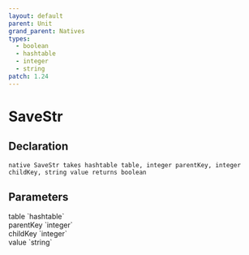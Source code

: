 ```yaml
---
layout: default
parent: Unit
grand_parent: Natives
types:
  - boolean
  - hashtable
  - integer
  - string
patch: 1.24
---
```


# SaveStr

## Declaration

```
native SaveStr takes hashtable table, integer parentKey, integer childKey, string value returns boolean
```

## Parameters
<dl>
  <dt>table `hashtable`</dt>
  <dd></dd>

  <dt>parentKey `integer`</dt>
  <dd></dd>

  <dt>childKey `integer`</dt>
  <dd></dd>

  <dt>value `string`</dt>
  <dd></dd>
</dl>
